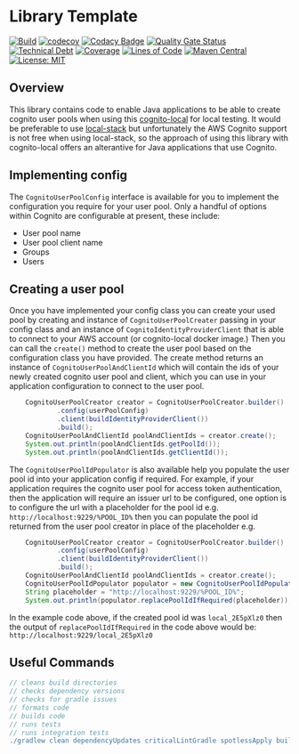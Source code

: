 # Library Template

[![Build](https://github.com/michaelruocco/cognito-user-pool-creator/workflows/pipeline/badge.svg)](https://github.com/michaelruocco/cognito-user-pool-creator/actions)
[![codecov](https://codecov.io/gh/michaelruocco/cognito-user-pool-creator/branch/master/graph/badge.svg?token=FWDNP534O7)](https://codecov.io/gh/michaelruocco/cognito-user-pool-creator)
[![Codacy Badge](https://app.codacy.com/project/badge/Grade/272889cf707b4dcb90bf451392530794)](https://www.codacy.com/gh/michaelruocco/cognito-user-pool-creator/dashboard?utm_source=github.com&amp;utm_medium=referral&amp;utm_content=michaelruocco/cognito-user-pool-creator&amp;utm_campaign=Badge_Grade)
[![Quality Gate Status](https://sonarcloud.io/api/project_badges/measure?project=michaelruocco_cognito-user-pool-creator&metric=alert_status)](https://sonarcloud.io/dashboard?id=michaelruocco_cognito-user-pool-creator)
[![Technical Debt](https://sonarcloud.io/api/project_badges/measure?project=michaelruocco_cognito-user-pool-creator&metric=sqale_index)](https://sonarcloud.io/dashboard?id=michaelruocco_cognito-user-pool-creator)
[![Coverage](https://sonarcloud.io/api/project_badges/measure?project=michaelruocco_cognito-user-pool-creator&metric=coverage)](https://sonarcloud.io/dashboard?id=michaelruocco_cognito-user-pool-creator)
[![Lines of Code](https://sonarcloud.io/api/project_badges/measure?project=michaelruocco_cognito-user-pool-creator&metric=ncloc)](https://sonarcloud.io/dashboard?id=michaelruocco_cognito-user-pool-creator)
[![Maven Central](https://img.shields.io/maven-central/v/com.github.michaelruocco/cognito-user-pool-creator.svg?label=Maven%20Central)](https://search.maven.org/search?q=g:%22com.github.michaelruocco%22%20AND%20a:%22cognito-user-pool-creator%22)
[![License: MIT](https://img.shields.io/badge/License-MIT-yellow.svg)](https://opensource.org/licenses/MIT)

## Overview

This library contains code to enable Java applications to be able to create cognito user
pools when using this [cognito-local](https://github.com/jagregory/cognito-local) for local
testing. It would be preferable to use [local-stack](https://www.localstack.cloud/) but
unfortunately the AWS Cognito support is not free when using local-stack, so the approach
of using this library with cognito-local offers an alterantive for Java applications that use
Cognito.

## Implementing config

The `CognitoUserPoolConfig` interface is available for you to implement the configuration
you require for your user pool. Only a handful of options within Cognito are configurable
at present, these include:

* User pool name
* User pool client name
* Groups
* Users

## Creating a user pool

Once you have implemented your config class you can create your used pool by creating
and instance of `CognitoUserPoolCreater` passing in your config class and an instance of
`CognitoIdentityProviderClient` that is able to connect to your AWS account (or cognito-local
docker image.) Then you can call the `create()` method to create the user pool based on
the configuration class you have provided. The create method returns an instance of
`CognitoUserPoolAndClientId` which will contain the ids of your newly created cognito
user pool and client, which you can use in your application configuration to connect to
the user pool.

```java
    CognitoUserPoolCreator creator = CognitoUserPoolCreator.builder()
            .config(userPoolConfig)
            .client(buildIdentityProviderClient())
            .build();
    CognitoUserPoolAndClientId poolAndClientIds = creator.create();
    System.out.println(poolAndClientIds.getPoolId());
    System.out.println(poolAndClientIds.getClientId());
```

The `CognitoUserPoolIdPopulator` is also available help you populate the user
pool id into your application config if required. For example, if your application
requires the cognito user pool for access token authentication, then the application
will require an issuer url to be configured, one option is to configure the url with
a placeholder for the pool id e.g. `http://localhost:9229/%POOL_ID%` then you can
populate the pool id returned from the user pool creator in place of the placeholder
e.g.

```java
    CognitoUserPoolCreator creator = CognitoUserPoolCreator.builder()
            .config(userPoolConfig)
            .client(buildIdentityProviderClient())
            .build();
    CognitoUserPoolAndClientId poolAndClientIds = creator.create();
    CognitoUserPoolIdPopulator populator = new CognitoUserPoolIdPopulator(poolAndClientIds.getPoolId());
    String placeholder = "http://localhost:9229/%POOL_ID%";
    System.out.println(populator.replacePoolIdIfRequired(placeholder));
```

In the example code above, if the created pool id was `local_2E5pXlz0` then
the output of `replacePoolIdIfRequired` in the code above would be:
`http://localhost:9229/local_2E5pXlz0`

## Useful Commands

```gradle
// cleans build directories
// checks dependency versions
// checks for gradle issues
// formats code
// builds code
// runs tests
// runs integration tests
./gradlew clean dependencyUpdates criticalLintGradle spotlessApply build integrationTest
```